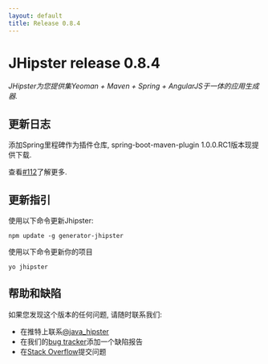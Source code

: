 ```yaml
---
layout: default
title: Release 0.8.4
---
```


JHipster release 0.8.4
==================

*JHipster为您提供集Yeoman + Maven + Spring + AngularJS于一体的应用生成器.*

更新日志
----------

添加Spring里程碑作为插件仓库, spring-boot-maven-plugin 1.0.0.RC1版本现提供下载.

查看[#112](https://github.com/jhipster/generator-jhipster/pull/112)了解更多.

更新指引
------------

使用以下命令更新Jhipster:

```
npm update -g generator-jhipster
```

使用以下命令更新你的项目

```
yo jhipster
```

帮助和缺陷
--------------

如果您发现这个版本的任何问题, 请随时联系我们:

- 在推特上联系[@java_hipster](https://twitter.com/java_hipster)
- 在我们的[bug tracker](https://github.com/jhipster/generator-jhipster/issues?state=open)添加一个缺陷报告
- 在[Stack Overflow](http://stackoverflow.com/tags/jhipster/info)提交问题
